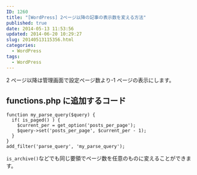```yaml
---
ID: 1260
title: "[WordPress] 2ページ以降の記事の表示数を変える方法"
published: true
date: 2014-05-13 11:53:56
updated: 2014-06-20 10:29:27
slug: 20140513115356.html
categories:
  - WordPress
tags:
  - WordPress
---
```


2 ページ以降は管理画面で設定ページ数より-1 ページの表示にします。

<!--more-->
<h2>functions.php に追加するコード</h2>
<pre class="language-php"><code>function my_parse_query($query) {
  if( is_paged() ) {
    $current_per = get_option('posts_per_page');
    $query->set('posts_per_page', $current_per - 1);
  }
}
add_filter('parse_query', 'my_parse_query');</code></pre>

<code>is_archive()</code>などでも同じ要領でページ数を任意のものに変えることができます。
